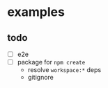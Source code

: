 # examples

## todo

- [ ] e2e
- [ ] package for `npm create`
  - resolve `workspace:*` deps
  - gitignore
